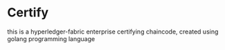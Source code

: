 # Certify
this is a hyperledger-fabric enterprise certifying chaincode, created using golang programming language
